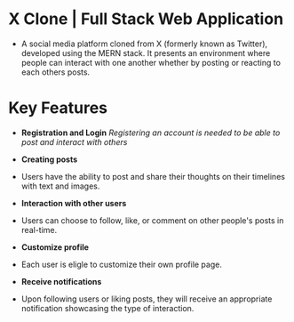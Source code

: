 # X Clone | Full Stack Web Application
- A social media platform cloned from X (formerly known as Twitter), developed using the MERN stack. It presents an environment where people can interact with one another whether by posting or reacting to each others posts.

# Key Features
- **Registration and Login**
*Registering an account is needed to be able to post and interact with others*
  
- **Creating posts**
- Users have the ability to post and share their thoughts on their timelines with text and images.
  
- **Interaction with other users**
- Users can choose to follow, like, or comment on other people's posts in real-time.
  
- **Customize profile**
- Each user is eligle to customize their own profile page.
  
- **Receive notifications**
- Upon following users or liking posts, they will receive an appropriate notification showcasing the type of interaction.

